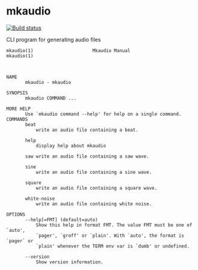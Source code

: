 mkaudio
=======

[![Build status](https://travis-ci.org/johnelse/mkaudio.png?branch=master)](https://travis-ci.org/johnelse/mkaudio)

CLI program for generating audio files

```
mkaudio(1)                      Mkaudio Manual                      mkaudio(1)



NAME
       mkaudio - mkaudio

SYNOPSIS
       mkaudio COMMAND ...

MORE HELP
       Use `mkaudio command --help' for help on a single command.
COMMANDS
       beat
           write an audio file containing a beat.

       help
           display help about mkaudio

       saw write an audio file containing a saw wave.

       sine
           write an audio file containing a sine wave.

       square
           write an audio file containing a square wave.

       white-noise
           write an audio file containing white noise.

OPTIONS
       --help[=FMT] (default=auto)
           Show this help in format FMT. The value FMT must be one of `auto',
           `pager', `groff' or `plain'. With `auto', the format is `pager` or
           `plain' whenever the TERM env var is `dumb' or undefined.

       --version
           Show version information.
```
